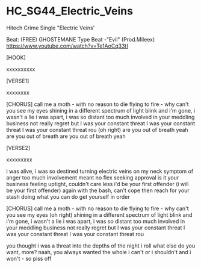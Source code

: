 # HC_SG44_Electric_Veins
Hitech Crime Single "Electric Veins'

Beat: (FREE) GHOSTEMANE Type Beat -"Evil" (Prod.Mileex) https://www.youtube.com/watch?v=Te1AoCq33tI

[HOOK]

xxxxxxxxxx

[VERSE1]

xxxxxxxx

[CHORUS]
call me a moth - with no reason to die
flying to fire - why can't you see my eyes 
shining in a different spectrum of light
blink and i'm gone, i wasn't a lie
i was apart, i was so distant
too much involved in your meddling business
not really regret but I was your constant threat
I was your constant threat
I was your constant threat rou
(oh right)
are you out of breath yeah
are you out of breath
are you out of breath yeah

[VERSE2]

xxxxxxxxx

i was alive, i was so destined
turning electric 
veins on my neck symptom of anger
too much involvement meant no flex 
seeking approval is it your business
feeling uptight, couldn't care less 
i'd be your first offender (i will be your first offender)
again with the bash, can't cope 
then reach for your stash
doing what you can do get yourself in order





[CHORUS]
call me a moth - with no reason to die
flying to fire - why can't you see my eyes (oh right)
shining in a different spectrum of light
blink and i'm gone, i wasn't a lie
i was apart, i was so distant
too much involved in your meddling business
not really regret but I was your constant threat
I was your constant threat
I was your constant threat rou







you thought i was a threat
into the depths of the night i roll
what else do you want, more?
naah, you always wanted the whole
i can't or i shouldn't and i won't - so piss off
